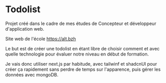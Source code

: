 # Todolist

Projet créé dans le cadre de mes études de Concepteur et développeur d'application web.

Site web de l'école https://alt.bzh

Le but est de créer une todolist en étant libre de choisir comment et avec quelle technologie pour évaluer notre niveau en début de formation.

Je vais donc utiliser next.js par habitude, avec tailwinf et shadcnUI pour créer ça rapidement sans perdre de temps sur l'apparence, puis gérer les données avec mongoDB.
